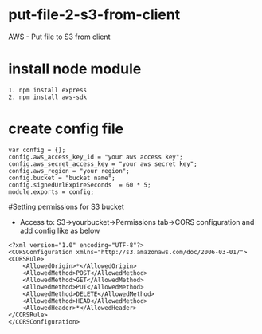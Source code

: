 # put-file-2-s3-from-client
AWS - Put file to S3 from client

# install node module
    1. npm install express
    2. npm install aws-sdk
# create config file
```
var config = {};
config.aws_access_key_id = "your aws access key";
config.aws_secret_access_key = "your aws secret key";
config.aws_region = "your region";
config.bucket = "bucket name";
config.signedUrlExpireSeconds  = 60 * 5;
module.exports = config;
```
#Setting permissions for S3 bucket
- Access to: S3->yourbucket->Permissions tab->CORS configuration and add config like as below
```
<?xml version="1.0" encoding="UTF-8"?>
<CORSConfiguration xmlns="http://s3.amazonaws.com/doc/2006-03-01/">
<CORSRule>
    <AllowedOrigin>*</AllowedOrigin>
    <AllowedMethod>POST</AllowedMethod>
    <AllowedMethod>GET</AllowedMethod>
    <AllowedMethod>PUT</AllowedMethod>
    <AllowedMethod>DELETE</AllowedMethod>
    <AllowedMethod>HEAD</AllowedMethod>
    <AllowedHeader>*</AllowedHeader>
</CORSRule>
</CORSConfiguration>
```
